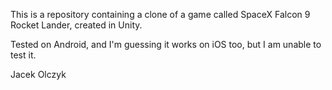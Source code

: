 This is a repository containing a clone of a game called SpaceX Falcon 9 Rocket Lander, created in Unity.

Tested on Android, and I'm guessing it works on iOS too, but I am unable to test it.

Jacek Olczyk
